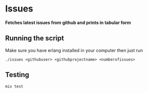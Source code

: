 # Issues

**Fetches latest issues from github and prints in tabular form**

## Running the script

Make sure you have erlang installed in your computer then just run 

```./issues <githubuser> <githubprojectname> <numberofissues>```

## Testing

```mix test```
